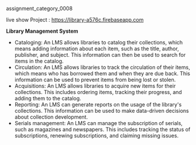  assignment_category_0008

live show Project : https://library-a576c.firebaseapp.com

<b>Library Management System</b>
- Cataloging: An LMS allows libraries to catalog their collections, which means adding information about each item, such as the title, author, publisher, and subject. This information can then be used to search for items in the catalog.
- Circulation: An LMS allows libraries to track the circulation of their items, which means who has borrowed them and when they are due back. This information can be used to prevent items from being lost or stolen.
- Acquisitions: An LMS allows libraries to acquire new items for their collections. This includes ordering items, tracking their progress, and adding them to the catalog.
- Reporting: An LMS can generate reports on the usage of the library's collections. This information can be used to make data-driven decisions about collection development.
- Serials management: An LMS can manage the subscription of serials, such as magazines and newspapers. This includes tracking the status of subscriptions, renewing subscriptions, and claiming missing issues.






